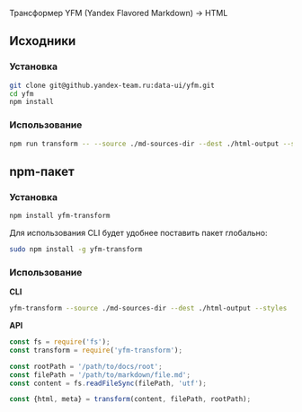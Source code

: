 Трансформер YFM (Yandex Flavored Markdown) -> HTML

## Исходники
### Установка
```bash
git clone git@github.yandex-team.ru:data-ui/yfm.git
cd yfm
npm install
```

### Использование
```bash
npm run transform -- --source ./md-sources-dir --dest ./html-output --styles
```

## npm-пакет
### Установка
```bash
npm install yfm-transform
```

Для использования CLI будет удобнее поставить пакет глобально:
```bash
sudo npm install -g yfm-transform
```

### Использование
**CLI**
```bash
yfm-transform --source ./md-sources-dir --dest ./html-output --styles
```

**API**
```js
const fs = require('fs');
const transform = require('yfm-transform');

const rootPath = '/path/to/docs/root';
const filePath = '/path/to/markdown/file.md';
const content = fs.readFileSync(filePath, 'utf');

const {html, meta} = transform(content, filePath, rootPath);
```
